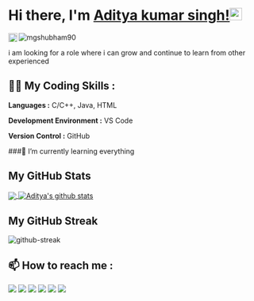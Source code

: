 # Hi there, I'm [Aditya kumar singh!](https://mgshubham90.github.io/)<img src="https://media.giphy.com/media/hvRJCLFzcasrR4ia7z/giphy.gif" width="25px">
<p align="left"><img src="https://komarev.com/ghpvc/?username=mgshubham90&label=Views&color=blue&style=plastic" alt="mgshubham90"/>
<a href="https://github.com/mgshubham90">
  <img align="left" alt="Aditya's Github Followers" height="18px" src="https://img.shields.io/github/followers/mgshubham90?label=Follow"/>
</a>
</p>
i am looking for a  role where i can grow and continue to learn from other experienced


## 👩‍💻 My Coding Skills :
**Languages :**  C/C++, Java, HTML 

**Development Environment :** VS Code 

**Version Control :**  GitHub

###🌱 I’m currently learning everything

## My GitHub Stats
<a href="https://github.com/mgshubham90">
  <img align="center" src="https://github-readme-stats.vercel.app/api/top-langs/?username=mgshubham90&theme=tokyonight&hide_langs_below=1" />
</a>
<a href="https://github.com/mgshubham90">
 <img align="center" src="https://github-readme-stats.vercel.app/api?username=mgshubham90&show_icons=true&theme=tokyonight&line_height=27" alt="Aditya's github stats"/>
</a>

## My GitHub Streak
![github-streak](https://github-readme-streak-stats.herokuapp.com/?user=mgshubham90&theme=tokyonight)

 
## 📫 How to reach me : 

[<img src="https://img.icons8.com/bubbles/50/000000/gmail.png"/>](mailto:mgshubham90@gmail.com)
[<img target="_blank" src="https://img.icons8.com/bubbles/50/000000/linkedin.png"/>](https://www.linkedin.com/in/https://https://www.linkedin.com/in/aditya-kumar-singh-a9b683219/) 
[<img target="_blank" src="https://img.icons8.com/bubbles/50/000000/github.png">](https://www.github.com/mgshubham90/) 
[<img target="_blank" src="https://img.icons8.com/bubbles/50/000000/twitter.png"/>](https://www.twitter.com/AnushCodergirl/)
[<img target="_blank" src="https://img.icons8.com/bubbles/50/000000/facebook-new.png">](https://https://www.facebook.com/profile.php?id=100028146980740/)
[<img target="_blank" src="https://img.icons8.com/bubbles/50/000000/instagram-new.png"/>](https://https://www.instagram.com/mg_shubham//)
